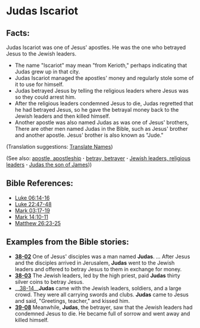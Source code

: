 # Judas Iscariot #

## Facts: ##

Judas Iscariot was one of Jesus' apostles. He was the one who betrayed Jesus to the Jewish leaders.

* The name "Iscariot" may mean "from Kerioth," perhaps indicating that Judas grew up in that city.
* Judas Iscariot managed the apostles' money and regularly stole some of it to use for himself.
* Judas betrayed Jesus by telling the religious leaders where Jesus was so they could arrest him.
* After the religious leaders condemned Jesus to die, Judas regretted that he had betrayed Jesus, so he gave the betrayal money back to the Jewish leaders and then killed himself.
* Another apostle was also named Judas as was one of Jesus' brothers, There are other men named Judas in the Bible, such as Jesus' brother and another apostle. Jesus' brother is also known as "Jude."

(Translation suggestions: [Translate Names](https://git.door43.org/Door43/en-ta-translate-vol1/src/master/content/translate_names.md))

(See also: [apostle, apostleship](../kt/apostle.md) **·** [betray, betrayer](../kt/betray.md) **·** [Jewish leaders, religious leaders](../other/jewishleaders.md) **·** [Judas the son of James](../other/judassonofjames.md)))

## Bible References: ##

* [Luke 06:14-16](https://door43.org/en/bible/notes/luk/06/14)
* [Luke 22:47-48](https://door43.org/en/bible/notes/luk/22/47)
* [Mark 03:17-19](https://door43.org/en/bible/notes/mrk/03/17)
* [Mark 14:10-11](https://door43.org/en/bible/notes/mrk/14/10)
* [Matthew 26:23-25](https://door43.org/en/bible/notes/mat/26/23)

## Examples from the Bible stories: ##

* __[38-02](https://door43.org/en/obs/notes/frames/38-02)__ One of Jesus' disciples was a man named __Judas__. … After Jesus and the disciples arrived in Jerusalem, __Judas__  went to the Jewish leaders and offered to betray Jesus to them in exchange for money.
* __[38-03](https://door43.org/en/obs/notes/frames/38-03)__ The Jewish leaders, led by the high priest, paid __Judas__  thirty silver coins to betray Jesus.
* __[38-14](https://door43.org/en/obs/notes/frames/38-14)____Judas__  came with the Jewish leaders, soldiers, and a large crowd. They were all carrying swords and clubs. __Judas__  came to Jesus and said, "Greetings, teacher," and kissed him.
* __[39-08](https://door43.org/en/obs/notes/frames/39-08)__ Meanwhile, __Judas__, the betrayer, saw that the Jewish leaders had condemned Jesus to die. He became full of sorrow and went away and killed himself.


